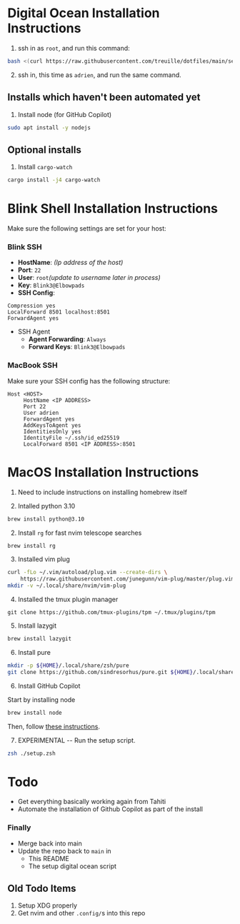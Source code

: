 # Digital Ocean Installation Instructions

1. ssh in as `root`, and run this command:

```sh
bash <(curl https://raw.githubusercontent.com/treuille/dotfiles/main/setup/setup_digital_ocean.bash)
```

2. ssh in, this time as `adrien`, and run the same command.

## Installs which haven't been automated yet

1. Install node (for GitHub Copilot)
```sh
sudo apt install -y nodejs
```

## Optional installs

1. Install `cargo-watch`

```sh
cargo install -j4 cargo-watch
```

# Blink Shell Installation Instructions

Make sure the following settings are set for your host:

### Blink SSH

* **HostName**: *(Ip address of the host)*
* **Port**: `22`
* **User**: `root`*(update to username later in process)*
* **Key**: `Blink3@Elbowpads`
* **SSH Config**: 
```
Compression yes
LocalForward 8501 localhost:8501
ForwardAgent yes
```
* SSH Agent
    * **Agent Forwarding**: `Always`
    * **Forward Keys**: `Blink3@Elbowpads`

### MacBook SSH

Make sure your SSH config has the following structure:

```
Host <HOST>
     HostName <IP ADDRESS>
     Port 22
     User adrien
     ForwardAgent yes
     AddKeysToAgent yes
     IdentitiesOnly yes
     IdentityFile ~/.ssh/id_ed25519
     LocalForward 8501 <IP ADDRESS>:8501
```

# MacOS Installation Instructions

1. Need to include instructions on installing homebrew itself 

2. Intalled python 3.10
```sh
brew install python@3.10
```

2. Install `rg` for fast nvim telescope searches
```sh
brew install rg
```

3. Installed vim plug
```sh
curl -fLo ~/.vim/autoload/plug.vim --create-dirs \
    https://raw.githubusercontent.com/junegunn/vim-plug/master/plug.vim
mkdir -v ~/.local/share/nvim/vim-plug
```

4. Installed the tmux plugin manager
```
git clone https://github.com/tmux-plugins/tpm ~/.tmux/plugins/tpm
```

5. Install lazygit
```sh
brew install lazygit
```

6. Install pure

```sh
mkdir -p ${HOME}/.local/share/zsh/pure
git clone https://github.com/sindresorhus/pure.git ${HOME}/.local/share/zsh/pure
```

6. Install GitHub Copilot

Start by installing node

```sh
brew install node
```

Then, follow [these instructions](https://github.com/github/copilot.vim).

7. EXPERIMENTAL -- Run the setup script.

```sh
zsh ./setup.zsh
```


# Todo 

* Get everything basically working again from Tahiti
* Automate the installation of Github Copilot as part of the install 

### Finally 

* Merge back into main
* Update the repo back to `main` in
    * This README
    * The setup digital ocean script

## Old Todo Items

1. Setup XDG properly
2. Get nvim and other `.config/`s into this repo 
